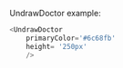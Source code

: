 UndrawDoctor example:
```js 
<UndrawDoctor
    primaryColor='#6c68fb'
    height= '250px'
    />
```